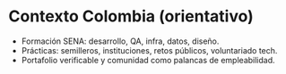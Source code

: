 # Contexto Colombia (orientativo)
- Formación SENA: desarrollo, QA, infra, datos, diseño.
- Prácticas: semilleros, instituciones, retos públicos, voluntariado tech.
- Portafolio verificable y comunidad como palancas de empleabilidad.